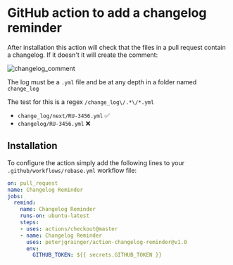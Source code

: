 # GitHub action to add a changelog reminder

After installation this action will check that the files in a pull request contain a changelog. If it doesn't it will create the comment:

![changelog_comment](https://user-images.githubusercontent.com/1332395/64420560-76021d80-d097-11e9-936c-e1fc9e92fbfb.png)

The log must be a `.yml` file and be at any depth in a folder named `change_log`

The test for this is a regex `/change_log\/.*\/*.yml`

- `change_log/next/RU-3456.yml` ✅
- `changelog/RU-3456.yml` ❌

## Installation

To configure the action simply add the following lines to your `.github/workflows/rebase.yml` workflow file:

```yml
on: pull_request
name: Changelog Reminder
jobs:
  remind:
    name: Changelog Reminder
    runs-on: ubuntu-latest
    steps:
    - uses: actions/checkout@master
    - name: Changelog Reminder
      uses: peterjgrainger/action-changelog-reminder@v1.0
      env:
        GITHUB_TOKEN: ${{ secrets.GITHUB_TOKEN }}
```
